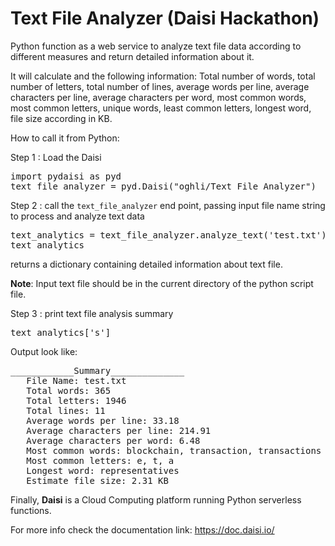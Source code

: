 # Text File Analyzer (Daisi Hackathon)

Python function as a web service to analyze text file data according to different measures and return detailed information about it.

It will calculate and the following information:
Total number of words, total number of letters, total number of lines, average words per line, average characters per line, average characters per word, most common words, most common letters, unique words, least common letters, longest word, file size according in KB.

How to call it from Python:

Step 1 : Load the Daisi

<pre>
import pydaisi as pyd
text_file_analyzer = pyd.Daisi("oghli/Text File Analyzer")
</pre>
Step 2 : call the `text_file_analyzer` end point, passing input file name string to process and analyze text data

<pre>
text_analytics = text_file_analyzer.analyze_text('test.txt').value
text_analytics
</pre>

returns a dictionary containing detailed information about text file.

**Note**: Input text file should be in the current directory of the python script file.

Step 3 : print text file analysis summary 
<pre>
text_analytics['s']
</pre>

Output look like:
<pre>
____________Summary______________
   File Name: test.txt
   Total words: 365
   Total letters: 1946
   Total lines: 11
   Average words per line: 33.18
   Average characters per line: 214.91
   Average characters per word: 6.48
   Most common words: blockchain, transaction, transactions
   Most common letters: e, t, a
   Longest word: representatives
   Estimate file size: 2.31 KB
</pre>

Finally, **Daisi** is a Cloud Computing platform running Python serverless functions.

For more info check the documentation link: https://doc.daisi.io/
